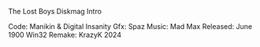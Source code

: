 The Lost Boys Diskmag Intro

Code:		Manikin & Digital Insanity
Gfx:		Spaz
Music:		Mad Max
Released:	June 1900
Win32 Remake:	KrazyK 2024
